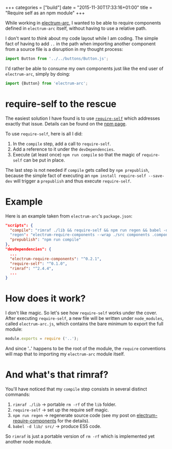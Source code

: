 +++
categories = ["build"]
date = "2015-11-30T17:33:16+01:00"
title = "Require self as an npm module"
+++

While working in [electrum-arc](https://github.com/epsitec-sa/electrum-arc/),
I wanted to be able to require components defined in `electrum-arc` itself,
without having to use a relative path.

I don't want to _think_ about my code layout while I am coding. The
simple fact of having to add `..` in the path when importing another
component from a source file is a disruption in my thought process:

```javascript
import Button from '../../buttons/Button.js';
``` 

I'd rather be able to consume my own components just like the end
user of `electrum-arc`, simply by doing:

```javascript
import {Button} from 'electrum-arc';
```

# require-self to the rescue

The easiest solution I have found is to use [`require-self`](https://www.npmjs.com/package/require-self)
which addresses exactly that issue. Details can be found on the
[npm page](https://github.com/epsitec-sa/electrum-arc/).

To use `require-self`, here is all I did:

1. In the `compile` step, add a call to `require-self`.
2. Add a reference to it under the `devDependencies`.
3. Execute (at least once) `npm run compile` so that the magic
   of `require-self` can be put in place.

The last step is not needed if `compile` gets called by `npm prepublish`,
because the simple fact of executing an `npm install require-self --save-dev`
will trigger a `prepublish` and thus execute `require-self`. 
   
# Example

Here is an example taken from `electrum-arc`'s `package.json`:

```json
"scripts": {
  "compile": "rimraf ./lib && require-self && npm run regen && babel -d lib src"
  "regen": "electrum-require-components --wrap ./src components .component.js all-components.js",
  "prepublish": "npm run compile"
},
"devDependencies": {
  ...
  "electrum-require-components": "^0.2.1",
  "require-self": "^0.1.0",
  "rimraf": "^2.4.4",
  ...
}
```

# How does it work?

I don't like magic. So let's see how `require-self` works under the
cover. After executing `require-self`, a new file will be written
under `node_modules`, called `electrum-arc.js`, which contains the
bare minimum to export the full module:

```javascript
module.exports = require ('..');
```

And since '..' happens to be the root of the module, the `require`
conventions will map that to importing my `electrum-arc` module
itself.

# And what's that rimraf?

You'll have noticed that my `compile` step consists in several
distinct commands:

1. `rimraf ./lib` &rarr; portable `rm -rf` of the `lib` folder.
2. `require-self` &rarr; set up the require self magic.
3. `npm run regen` &rarr; regenerate source code (see my post on
[electrum-require-components](building-electrum-require-components-tool.html)
for the details).
4. `babel -d lib/ src/` &rarr; produce ES5 code.

So `rimraf` is just a portable version of `rm -rf` which is
implemented yet another node module. 
